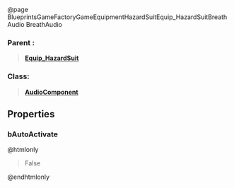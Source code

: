@page BlueprintsGameFactoryGameEquipmentHazardSuitEquip_HazardSuitBreathAudio BreathAudio
### Parent :
<b><a href="_blueprints_game_factory_game_equipment_hazard_suit_equip__hazard_suit.html"><blockquote>Equip_HazardSuit</blockquote></a></b>
### Class:
<b><a href="_class_script_audio_component.html"><blockquote>AudioComponent</blockquote></a></b>
## Properties
### bAutoActivate
@htmlonly
<blockquote>False</blockquote>
@endhtmlonly

